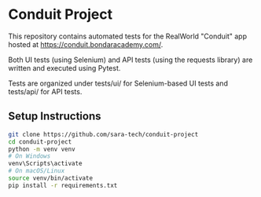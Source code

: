 # Conduit Project

This repository contains automated tests for the RealWorld "Conduit" app hosted at https://conduit.bondaracademy.com/.

Both UI tests (using Selenium) and API tests (using the requests library) are written and executed using Pytest.

Tests are organized under tests/ui/ for Selenium-based UI tests and tests/api/ for API tests.

## Setup Instructions

```bash
git clone https://github.com/sara-tech/conduit-project
cd conduit-project
python -m venv venv
# On Windows
venv\Scripts\activate
# On macOS/Linux
source venv/bin/activate
pip install -r requirements.txt


